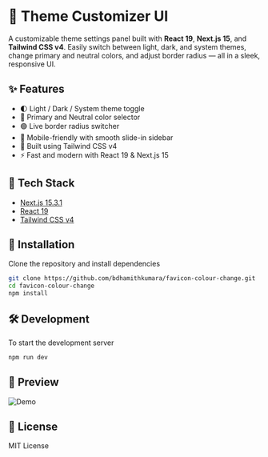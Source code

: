 # 🎨 Theme Customizer UI

A customizable theme settings panel built with **React 19**, **Next.js 15**, and **Tailwind CSS v4**. Easily switch between light, dark, and system themes, change primary and neutral colors, and adjust border radius — all in a sleek, responsive UI.

<!-- GitAds-Verify: NKRTODNW28HHHBHZEYGEI35NPYX6UDCF -->

## ✨ Features

- 🌓 Light / Dark / System theme toggle
- 🎨 Primary and Neutral color selector
- 🟢 Live border radius switcher
- 📱 Mobile-friendly with smooth slide-in sidebar
- 💨 Built using Tailwind CSS v4
- ⚡️ Fast and modern with React 19 & Next.js 15

## 🚀 Tech Stack

- [Next.js 15.3.1](https://nextjs.org/)
- [React 19](https://reactjs.org/)
- [Tailwind CSS v4](https://tailwindcss.com/)

## 🧩 Installation

Clone the repository and install dependencies

```bash
git clone https://github.com/bdhamithkumara/favicon-colour-change.git
cd favicon-colour-change
npm install
```

## 🛠️ Development
To start the development server
```bash
npm run dev
```

## 📸 Preview
![Demo](https://i.ibb.co/VY2JYWX9/0419-ezgif-com-video-to-gif-converter.gif)

## 📄 License
MIT License
